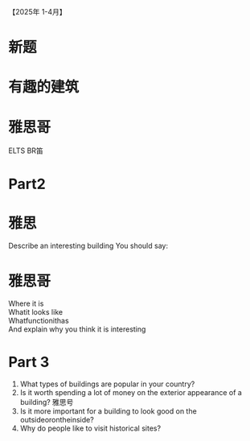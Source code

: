 【2025年 1-4月】  

# 新题  

# 有趣的建筑  

# 雅思哥  

ELTS BR笛  

# Part2  

# 雅思  

Describe an interesting building You should say:  

# 雅思哥  

Where it is   
Whatit looks like   
Whatfunctionithas   
And explain why you think it is interesting  

# Part 3  

1. What types of buildings are popular in your country?   
2. Is it worth spending a lot of money on the exterior appearance of a building? 雅思号   
3. Is it more important for a building to look good on the outsideorontheinside?   
4. Why do people like to visit historical sites?  